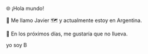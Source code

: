 🌐 ¡Hola mundo!

👋 Me llamo Javier
🗺️ y actualmente estoy en Argentina.

📆 En los próximos días, me gustaría que no llueva.

yo soy B
